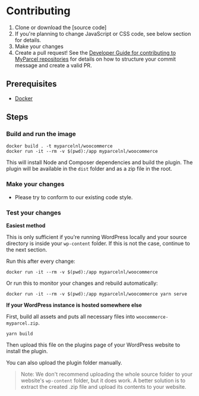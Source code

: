 # Contributing

1. Clone or download the [source code]
2. If you're planning to change JavaScript or CSS code, see below section for
   details.
3. Make your changes
4. Create a pull request! See the [Developer Guide for contributing to MyParcel repositories](https://github.com/myparcelnl/developer/blob/main/DEVELOPERS.md) for details on how to structure your commit message and create a valid PR.

## Prerequisites

* [Docker]

## Steps

### Build and run the image

```shell
docker build . -t myparcelnl/woocommerce
docker run -it --rm -v $(pwd):/app myparcelnl/woocommerce
```

This will install Node and Composer dependencies and build the plugin. The
plugin will be available in the `dist` folder and as a zip file in the root.

### Make your changes

* Please try to conform to our existing code style.

### Test your changes

**Easiest method**

This is only sufficient if you're running WordPress locally and your source
directory is inside your `wp-content` folder. If this is not the case, continue
to the next section.

Run this after every change:

```shell
docker run -it --rm -v $(pwd):/app myparcelnl/woocommerce
```

Or run this to monitor your changes and rebuild automatically:

```shell
docker run -it --rm -v $(pwd):/app myparcelnl/woocommerce yarn serve
```

**If your WordPress instance is hosted somewhere else**

First, build all assets and puts all necessary files
into `woocommerce-myparcel.zip`.

```shell
yarn build
```

Then upload this file on the plugins page of your WordPress website to install
the plugin.

You can also upload the plugin folder manually.

> Note: We don't recommend uploading the whole source folder to your website's
> `wp-content` folder, but it does work. A better solution is to extract the
> created .zip file and upload its contents to your website.

[Docker]: https://www.docker.com/
